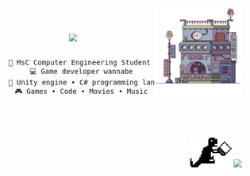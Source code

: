 
<div align="center">

<img src="https://raw.githubusercontent.com/alessiotrof/alessiotrof/main/assets/pixel_art.png" width="35%" align="right" />
<br><br><br><img src="https://readme-typing-svg.demolab.com?font=Fira+Code&pause=1000&color=95819D&random=false&width=435&lines=Hello+there!;I'm+Alessio%2C+a+tech+enthusiast!" width="60%" />
<br><br>

<pre>
    💼 MsC Computer Engineering Student @Unibo
    💻 Game developer wannabe
    📖 Unity engine • C# programming language
    🎮 Games • Code • Movies • Music
</pre>

</div> 

<br><br><br>
<div align="right">
<img src="https://raw.githubusercontent.com/alessiotrof/alessiotrof/main/assets/dino.png" height="60"/>
<img src="https://readme-typing-svg.demolab.com?font=Fira+Code&size=12&pause=1000&color=798766&random=false&width=435&lines=%3C---+doing+my+best"/>
</div>
<br>


    
